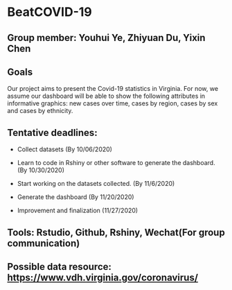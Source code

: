 # BeatCOVID-19

## Group member: Youhui Ye, Zhiyuan Du, Yixin Chen

## Goals

Our project aims to present the Covid-19 statistics in Virginia. For now, we assume our dashboard will be able to show the following attributes in informative graphics: new cases over time, cases by region, cases by sex and cases by ethnicity.

## Tentative deadlines:

- Collect datasets  (By 10/06/2020)

- Learn to code in Rshiny or other software to generate the dashboard. (By 10/30/2020)

- Start working on the datasets collected. (By 11/6/2020)

- Generate the dashboard (By 11/20/2020)

- Improvement and finalization (11/27/2020)

## Tools: Rstudio, Github, Rshiny, Wechat(For group communication) 

## Possible data resource: https://www.vdh.virginia.gov/coronavirus/
